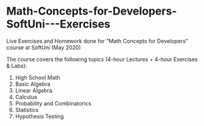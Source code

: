# Math-Concepts-for-Developers-SoftUni---Exercises
Live Exercises and Homework done for "Math Concepts for Developers" course at SoftUni (May 2020)

The course covers the following topics (4-hour Lectures + 4-hour Exercises & Labs):

1.	High School Math
2.	Basic Algebra
3.	Linear Algebra
4.	Calculus
5.	Probability and Combinatorics
6.	Statistics
7.	Hypothesis Testing
